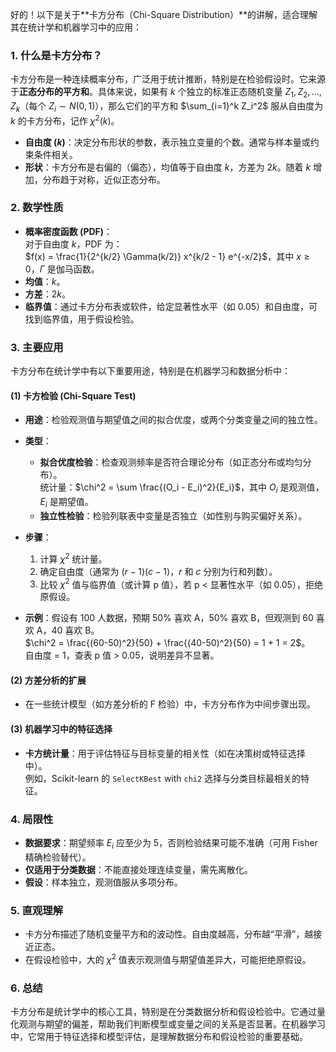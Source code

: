 好的！以下是关于**卡方分布（Chi-Square Distribution）**的讲解，适合理解其在统计学和机器学习中的应用：

### 1. 什么是卡方分布？
卡方分布是一种连续概率分布，广泛用于统计推断，特别是在检验假设时。它来源于**正态分布的平方和**。具体来说，如果有 $k$ 个独立的标准正态随机变量 $Z_1, Z_2, ..., Z_k$（每个 $Z_i \sim N(0, 1)$），那么它们的平方和 $\sum_{i=1}^k Z_i^2$ 服从自由度为 $k$ 的卡方分布，记作 $\chi^2(k)$。

- **自由度 ($k$)**：决定分布形状的参数，表示独立变量的个数。通常与样本量或约束条件相关。
- **形状**：卡方分布是右偏的（偏态），均值等于自由度 $k$，方差为 $2k$。随着 $k$ 增加，分布趋于对称，近似正态分布。

### 2. 数学性质
- **概率密度函数 (PDF)**：  
  对于自由度 $k$，PDF 为：  
  $f(x) = \frac{1}{2^{k/2} \Gamma(k/2)} x^{k/2 - 1} e^{-x/2}$，其中 $x \geq 0$，$\Gamma$ 是伽马函数。
- **均值**：$k$。
- **方差**：$2k$。
- **临界值**：通过卡方分布表或软件，给定显著性水平（如 0.05）和自由度，可找到临界值，用于假设检验。

### 3. 主要应用
卡方分布在统计学中有以下重要用途，特别是在机器学习和数据分析中：

#### (1) 卡方检验 (Chi-Square Test)
- **用途**：检验观测值与期望值之间的拟合优度，或两个分类变量之间的独立性。
- **类型**：
  - **拟合优度检验**：检查观测频率是否符合理论分布（如正态分布或均匀分布）。  
    统计量：$\chi^2 = \sum \frac{(O_i - E_i)^2}{E_i}$，其中 $O_i$ 是观测值，$E_i$ 是期望值。
  - **独立性检验**：检验列联表中变量是否独立（如性别与购买偏好关系）。
- **步骤**：
  1. 计算 $\chi^2$ 统计量。
  2. 确定自由度（通常为 $(r-1)(c-1)$，$r$ 和 $c$ 分别为行和列数）。
  3. 比较 $\chi^2$ 值与临界值（或计算 p 值），若 p < 显著性水平（如 0.05），拒绝原假设。

- **示例**：假设有 100 人数据，预期 50% 喜欢 A，50% 喜欢 B，但观测到 60 喜欢 A，40 喜欢 B。  
  $\chi^2 = \frac{(60-50)^2}{50} + \frac{(40-50)^2}{50} = 1 + 1 = 2$。  
  自由度 = 1，查表 p 值 > 0.05，说明差异不显著。

#### (2) 方差分析的扩展
- 在一些统计模型（如方差分析的 F 检验）中，卡方分布作为中间步骤出现。

#### (3) 机器学习中的特征选择
- **卡方统计量**：用于评估特征与目标变量的相关性（如在决策树或特征选择中）。  
  例如，Scikit-learn 的 `SelectKBest` with `chi2` 选择与分类目标最相关的特征。

### 4. 局限性
- **数据要求**：期望频率 $E_i$ 应至少为 5，否则检验结果可能不准确（可用 Fisher 精确检验替代）。
- **仅适用于分类数据**：不能直接处理连续变量，需先离散化。
- **假设**：样本独立，观测值服从多项分布。

### 5. 直观理解
- 卡方分布描述了随机变量平方和的波动性。自由度越高，分布越“平滑”，越接近正态。
- 在假设检验中，大的 $\chi^2$ 值表示观测值与期望值差异大，可能拒绝原假设。

### 6. 总结
卡方分布是统计学中的核心工具，特别是在分类数据分析和假设检验中。它通过量化观测与期望的偏差，帮助我们判断模型或变量之间的关系是否显著。在机器学习中，它常用于特征选择和模型评估，是理解数据分布和假设检验的重要基础。



